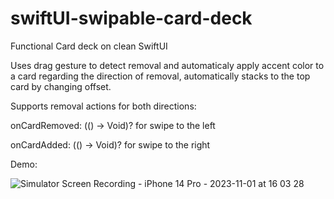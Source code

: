 # swiftUI-swipable-card-deck

Functional Card deck on clean SwiftUI 

Uses drag gesture to detect removal and automaticaly apply accent color to a card regarding the direction of removal, automatically stacks to the top card by changing offset.

Supports removal actions for both directions:

onCardRemoved: (() -> Void)? for swipe to the left

onCardAdded: (() -> Void)? for swipe to the right

Demo:


![Simulator Screen Recording - iPhone 14 Pro - 2023-11-01 at 16 03 28](https://github.com/tonyfalkovskiy/swiftUI-swipable-card-deck/assets/60240721/e88bcb10-227f-43d9-b646-8ec2524c4b0a)

